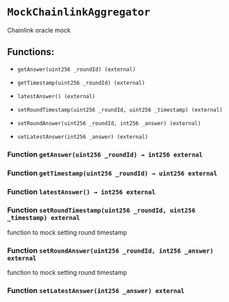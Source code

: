 # `MockChainlinkAggregator`

Chainlink oracle mock

## Functions:

- `getAnswer(uint256 _roundId) (external)`

- `getTimestamp(uint256 _roundId) (external)`

- `latestAnswer() (external)`

- `setRoundTimestamp(uint256 _roundId, uint256 _timestamp) (external)`

- `setRoundAnswer(uint256 _roundId, int256 _answer) (external)`

- `setLatestAnswer(int256 _answer) (external)`

### Function `getAnswer(uint256 _roundId) → int256 external`

### Function `getTimestamp(uint256 _roundId) → uint256 external`

### Function `latestAnswer() → int256 external`

### Function `setRoundTimestamp(uint256 _roundId, uint256 _timestamp) external`

function to mock setting round timestamp

### Function `setRoundAnswer(uint256 _roundId, int256 _answer) external`

function to mock setting round timestamp

### Function `setLatestAnswer(int256 _answer) external`
